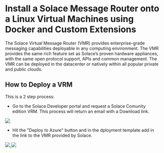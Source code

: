 # Install a Solace Message Router onto a Linux Virtual Machines using Docker and Custom Extensions

The Solace Virtual Message Router (VMR) provides enterprise-grade messaging capabilities deployable in any computing environment. The VMR provides the same rich feature set as Solace’s proven hardware appliances, with the same open protocol support, APIs and common management. The VMR can be deployed in the datacenter or natively within all popular private and public clouds. 

How to Deploy a VRM
-------------------
This is a 2 step process:

* Go to the Solace Developer portal and request a Solace Comunity edition VRM. This process will return an email with a Download link.

<a href="http://dev.solace.com/downloads/download_vmr-ce_hyper-v/" target="_blank">
    <img src="https://raw.githubusercontent.com/KenBarr/Solace_ARM_Quickstart_Template/master/register.png"/>
</a>

* Hit the "Deploy to Azure" button and in the dployment template add in the link to the VMR provided by Solace. 

<a href="https://portal.azure.com/#create/Microsoft.Template/uri/https%3A%2F%2Fraw.githubusercontent.com%2FKenBarr%2FSolace_ARM_Quickstart_Template%2Fmaster%2Fazuredeploy.json" target="_blank">
    <img src="http://azuredeploy.net/deploybutton.png"/>
</a>
<a href="http://armviz.io/#/?load=https%3A%2F%2Fraw.githubusercontent.com%2FKenBarr%2FSolace_ARM_Quickstart_Template%2Fmaster2Fazuredeploy.json" target="_blank">
    <img src="http://armviz.io/visualizebutton.png"/>
</a>
